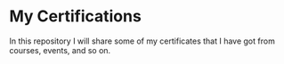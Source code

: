 # My Certifications

In this repository I will share some of my certificates that I have got from courses, events, and so on.
